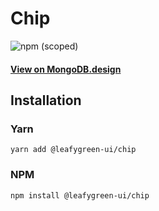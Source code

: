 # Chip

![npm (scoped)](https://img.shields.io/npm/v/@leafygreen-ui/chip.svg)

#### [View on MongoDB.design](https://www.mongodb.design/component/chip/example/)

## Installation

### Yarn

```shell
yarn add @leafygreen-ui/chip
```

### NPM

```shell
npm install @leafygreen-ui/chip
```
